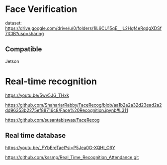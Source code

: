 # Face Verification
dataset: https://drive.google.com/drive/u/0/folders/1iL6CU15qE__lL2Hgf4eRqdgXDSf7lCIB?usp=sharing

## Compatible
Jetson

# Real-time recognition
https://youtu.be/5wv5JG_THxk

https://github.com/ShahariarRabby/FaceRecog/blob/aa1b2a2a32d23ead2a2dd96353b2275ef88716c8/Face%20Recognition.ipynb#L311


https://github.com/susantabiswas/FaceRecog

## Real time database

https://youtu.be/_FYbEreTaeI?si=P5Jea0G-XQHI_C6Y

https://github.com/kssmp/Real_Time_Recognition_Attendance.git


